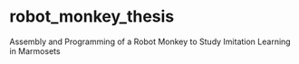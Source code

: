 # robot_monkey_thesis
Assembly and Programming of a Robot Monkey to Study Imitation Learning in Marmosets
